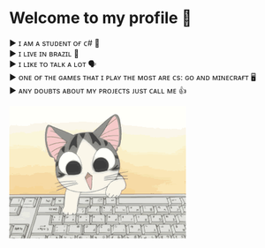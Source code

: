 
# Welcome to my profile  🤙 

► ɪ ᴀᴍ ᴀ sᴛᴜᴅᴇɴᴛ ᴏғ ᴄ#  🧠
<br> 
► ɪ ʟɪᴠᴇ ɪɴ ʙʀᴀᴢɪʟ 🧳
<br> 
► ɪ ʟɪᴋᴇ ᴛᴏ ᴛᴀʟᴋ ᴀ ʟᴏᴛ 🗣
<br>
► ᴏɴᴇ ᴏғ ᴛʜᴇ ɢᴀᴍᴇs ᴛʜᴀᴛ ɪ ᴘʟᴀʏ ᴛʜᴇ ᴍᴏsᴛ ᴀʀᴇ ᴄs: ɢᴏ ᴀɴᴅ ᴍɪɴᴇᴄʀᴀғᴛ 🖥️ 
<br>
► ᴀɴʏ ᴅᴏᴜʙᴛs ᴀʙᴏᴜᴛ ᴍʏ ᴘʀᴏᴊᴇᴄᴛs ᴊᴜsᴛ ᴄᴀʟʟ ᴍᴇ 👍


![Welcome](/2970.gif?raw=true)



